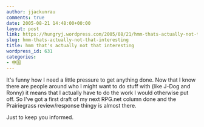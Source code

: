```yaml
---
author: jjackunrau
comments: true
date: 2005-08-21 14:48:00+00:00
layout: post
link: https://hungryj.wordpress.com/2005/08/21/hmm-thats-actually-not-that-interesting/
slug: hmm-thats-actually-not-that-interesting
title: hmm that's actually not that interesting
wordpress_id: 631
categories:
- 中国
---
```


It's funny how I need a little pressure to get anything done.  Now that I know there are people around who I might want to do stuff with (like J-Dog and Ronny) it means that I actually have to do the work I would otherwise put off.  So I've got a first draft of my next RPG.net column done and the Prairiegrass review/response thingy is almost there.  
  
Just to keep you informed.
